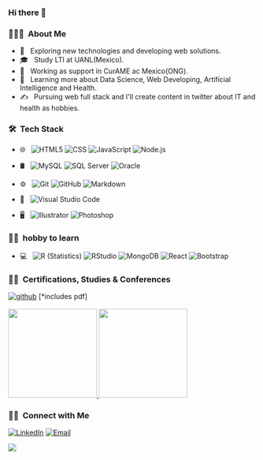 ### Hi there 👋

<h3> 👨🏻‍💻 &nbsp;About Me </h3>

- 🤔 &nbsp; Exploring new technologies and developing web solutions.
- 🎓 &nbsp; Study LTI at UANL(Mexico).
- 💼 &nbsp; Working as support in CurAME ac Mexico(ONG).
- 🌱 &nbsp; Learning more about Data Science, Web Developing, Artificial Intelligence and Health.
- ✍️ &nbsp; Pursuing web full stack and I'll create content in twitter about IT and health as hobbies.

<h3> 🛠 &nbsp;Tech Stack</h3>
 
- 🌐 &nbsp;
  ![HTML5](https://img.shields.io/badge/-HTML5-333333?style=flat&logo=HTML5)
  ![CSS](https://img.shields.io/badge/-CSS-333333?style=flat&logo=CSS3&logoColor=1572B6)
  ![JavaScript](https://img.shields.io/badge/-JavaScript-333333?style=flat&logo=javascript)
  ![Node.js](https://img.shields.io/badge/-Node.js-333333?style=flat&logo=node.js)
- 🛢 &nbsp;
  ![MySQL](https://img.shields.io/badge/-MySQL-333333?style=flat&logo=mysql)
  ![SQL Server](https://img.shields.io/badge/-SQL_Server-333333?style=flat&logo=sqlserver)
  ![Oracle](https://img.shields.io/badge/-oracle-333333?style=flat&logo=oracle)
- ⚙️ &nbsp;
  ![Git](https://img.shields.io/badge/-Git-333333?style=flat&logo=git)
  ![GitHub](https://img.shields.io/badge/-GitHub-333333?style=flat&logo=github)
  ![Markdown](https://img.shields.io/badge/-Markdown-333333?style=flat&logo=markdown)
- 🔧 &nbsp;
  ![Visual Studio Code](https://img.shields.io/badge/-Visual%20Studio%20Code-333333?style=flat&logo=visual-studio-code&logoColor=007ACC)
  
- 🖥 &nbsp;
  ![Illustrator](https://img.shields.io/badge/-Illustrator-333333?style=flat&logo=adobe-illustrator)
  ![Photoshop](https://img.shields.io/badge/-Photoshop-333333?style=flat&logo=adobe-photoshop)
  

<h3> 👨‍💻 &nbsp;hobby to learn</h3>
  
- 💻 &nbsp;
   ![R (Statistics)](https://img.shields.io/badge/-R-333333?style=flat&logo=R&logoColor=276DC3)
   ![RStudio](https://img.shields.io/badge/-RStudio-333333?style=flat&logo=rstudio)
   ![MongoDB](https://img.shields.io/badge/-MongoDB-333333?style=flat&logo=mongodb)
   ![React](https://img.shields.io/badge/-React-333333?style=flat&logo=react)
   ![Bootstrap](https://img.shields.io/badge/-Bootstrap-333333?style=flat&logo=bootstrap&logoColor=563D7C)
   


 <h3> 👨‍🎓 &nbsp;Certifications, Studies & Conferences</h3> 
<a href="https://github.com/JavierSantoyo89/Estudios"><img alt="github" src="https://img.shields.io/badge/github-Javier%20Santoyo%20-blue?style=flat-square&logo=github"></a> [*includes pdf]

</br>
</br>

<a href="https://github.com/JavierSantoyo89">
  <img height="180em" src="https://github-readme-stats.vercel.app/api?username=JavierSantoyo89&theme=buefy&show_icons=true" />
  <img height="180em" src="https://github-readme-stats.vercel.app/api/top-langs/?username=JavierSantoyo89&theme=buefy&layout=compact" />
</a>

</br>

<h3> 🤝🏻 &nbsp;Connect with Me </h3>

<p align="center">

<a href="https://www.linkedin.com/in/javiersantoyor/"><img alt="LinkedIn" src="https://img.shields.io/badge/LinkedIn-Javier%20Santoyo%20-blue?style=flat-square&logo=linkedin"></a>
<a href="mailto:javier.santoyo@yahoo.com"><img alt="Email" src="https://img.shields.io/badge/Email-javier.santoyo@yahoo.coom-blue?style=flat-square&logo=gmail"></a>
</p>

<!--![Visitor Count](https://profile-counter.glitch.me/JavierSantoyo89/count.svg) -->

![](https://komarev.com/ghpvc/?username=JavierSantoyo89&color=blue)


<!--
**JavierSantoyo89/JavierSantoyo89** is a ✨ _special_ ✨ repository because its `README.md` (this file) appears on your GitHub profile.

Here are some ideas to get you started:

- 🔭 I’m currently working on ...
- 🌱 I’m currently learning ...
- 👯 I’m looking to collaborate on ...
- 🤔 I’m looking for help with ...
- 💬 Ask me about ...
- 📫 How to reach me: ...
- 😄 Pronouns: ...
- ⚡ Fun fact: ...
-->
